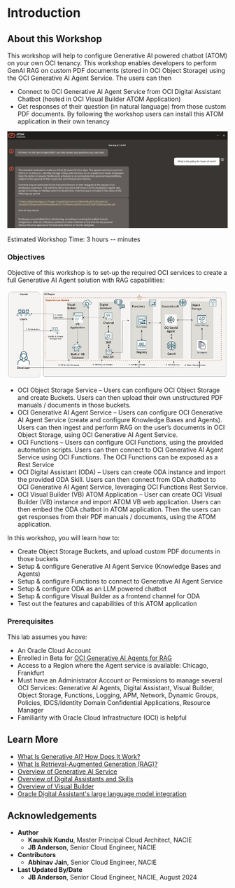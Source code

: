 # Introduction

## About this Workshop

This workshop will help to configure Generative AI powered chatbot (ATOM) on your own OCI tenancy. 
This workshop enables developers to perform GenAI RAG on custom PDF documents (stored in OCI Object Storage) using the OCI Generative AI Agent Service.
The users can then

- Connect to OCI Generative AI Agent Service from OCI Digital Assistant Chatbot (hosted in OCI Visual Builder ATOM Application)
- Get responses of their question (in natural language) from those custom PDF documents.
By following the workshop users can install this ATOM application in their own tenancy

![User View](images/atom_agent_screenshot.jpg)

Estimated Workshop Time: 3 hours -- minutes
<!-- (This estimate is for the entire workshop - it is the sum of the estimates provided for each of the labs included in the workshop.)
TODO update estimate
-->

### Objectives

Objective of this workshop is to set-up the required OCI services to create a full Generative AI Agent solution with RAG capabilities:

![Architecture Diagram](images/architecture.png)

* OCI Object Storage Service – Users can configure OCI Object Storage and create Buckets.
Users can then upload their own unstructured PDF manuals / documents in those buckets.
* OCI Generative AI Agent Service – Users can configure OCI Generative AI Agent Service (create and configure Knowledge Bases and Agents).
Users can then ingest and perform RAG on the user’s documents in OCI Object Storage, using OCI Generative AI Agent Service.
* OCI Functions – Users can configure OCI Functions, using the provided automation scripts.
Users can then connect to OCI Generative AI Agent Service using OCI Functions. The OCI Functions can be exposed as a Rest Service
* OCI Digital Assistant (ODA) – Users can create ODA instance and import the provided ODA Skill.
Users can then connect from ODA chatbot to OCI Generative AI Agent Service, leveraging OCI Functions Rest Service.
* OCI Visual Builder (VB) ATOM Application – User can create OCI Visual Builder (VB) instance and import ATOM VB web application.
Users can then embed the ODA chatbot in ATOM application. Then the users can get responses from their PDF manuals / documents, using the ATOM application.

In this workshop, you will learn how to:

* Create Object Storage Buckets, and upload custom PDF documents in those buckets
* Setup & configure Generative AI Agent Service (Knowledge Bases and Agents)
* Setup & configure Functions to connect to Generative AI Agent Service
* Setup & configure ODA as an LLM powered chatbot
* Setup & configure Visual Builder as a frontend channel for ODA
* Test out the features and capabilities of this ATOM application

### Prerequisites

This lab assumes you have:

* An Oracle Cloud Account
* Enrolled in Beta for [OCI Generative AI Agents for RAG](https://apexadb.oracle.com/ords/f?p=108:501:508002131060566::::P501_SELF_NOMINATION:Self-Nomination)
* Access to a Region where the Agent service is available: Chicago, Frankfurt
* Must have an Administrator Account or Permissions to manage several OCI Services: Generative AI Agents, Digital Assistant, Visual Builder, Object Storage, Functions, Logging, APM, Network, Dynamic Groups, Policies, IDCS/Identity Domain Confidential Applications, Resource Manager
* Familiarity with Oracle Cloud Infrastructure (OCI) is helpful

## Learn More

* [What Is Generative AI? How Does It Work?](https://www.oracle.com/artificial-intelligence/generative-ai/what-is-generative-ai/)
* [What Is Retrieval-Augmented Generation (RAG)?](https://www.oracle.com/artificial-intelligence/generative-ai/retrieval-augmented-generation-rag/)
* [Overview of Generative AI Service](https://docs.oracle.com/en-us/iaas/Content/generative-ai/overview.htm)
*	[Overview of Digital Assistants and Skills](https://docs.oracle.com/en-us/iaas/digital-assistant/doc/overview-digital-assistants-and-skills.html)
*	[Overview of Visual Builder](https://docs.oracle.com/en-us/iaas/visual-builder/doc/oracle-visual-builder.html)
*	[Oracle Digital Assistant's large language model integration](https://docs.oracle.com/en/cloud/paas/digital-assistant/use-chatbot/llm-blocks-skills.html)


## Acknowledgements

* **Author**
    * **Kaushik Kundu**, Master Principal Cloud Architect, NACIE
    * **JB Anderson**, Senior Cloud Engineer, NACIE
* **Contributors**
    * **Abhinav Jain**, Senior Cloud Engineer, NACIE
* **Last Updated By/Date**
    * **JB Anderson**, Senior Cloud Engineer, NACIE, August 2024
